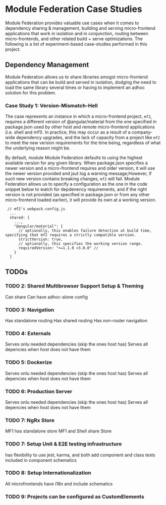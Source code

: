 # Module Federation Case Studies

Module Federation provides valuable use cases when it comes to dependency sharing & management, building and serving micro-frontend applications that work in isolation and in conjunction, routing between micro-frontends, and other related build + serve optimizations. The following is a list of experiment-based case-studies performed in this project.

## Dependency Management

Module Federation allows us to share libraries amogst micro-frontend applications that can be build and served in isolation, dodging the need to load the same library several times or having to implement an adhoc solution for this problem.


### Case Study 1: Version-Mismatch-Hell

The case represents an instance in which a micro-frontend project, `mf2`, requires a different version of @angular/material from the one specified in package.json used by other host and remote micro-frontend applications (i.e. shell and mf1). In practice, this may
occur as a result of a company-wide dependency upgrades, and the lack of capacity from a project like `mf2` to meet the new version requirements for the time being, regardless of what the underlying reason might be.

By default, module Module Federation defaults to using the highest available version for any given library. When
package.json specifies a newer version and a micro-frontend requires and older version, it will use the newer version provided and jsut log a warning message;However, if such new version
contains breaking changes, `mf2` will fail. Module Federation allows us to specify a configuration as the one in the code snippet below to watch for depdenency requirements, and if the right version is not provided (as specified in package.json or from any other micro-frontend loaded earlier), it will provide its own at
a working version.

```
 // mf2's webpack.config.js
  ...
  shared: [
    ...,
    "@angular/material": {
      // optionally, this enables failure detection at build time, specifying that mf2 requires a strictly compatible version.
      strictVersion: true,
      // optionally, this specifies the working version range.
      requiredVersion: ">=1.1.0 <3.0.0" //
    }
  ]
```

## TODOs


### TODO 2: Shared Multibrowser Support Setup & Theming

Can share
Can have adhoc-alone config


### TODO 3: Navigation

Has standalone routing
Has shared routing
Has non-router navigation

### TODO 4: Externals

Serves onlu needed dependencies (skip the ones host has)
Serves all depencies when host does not have them

### TODO 5: Dockerize

Serves onlu needed dependencies (skip the ones host has)
Serves all depencies when host does not have them


### TODO 6: Production Server

Serves onlu needed dependencies (skip the ones host has)
Serves all depencies when host does not have them

### TODO 7: NgRx Store

MF1 has standalone store
MF1 and Shell share Store

### TODO 7: Setup Unit & E2E testing infrastructure

has flexibility to use jest, karma, and both
add component and class tests included in component schematics

### TODO 8: Setup Internationalization

All microfrontends have i18n and include schematics

### TODO 9: Projects can be configured as CustomElements
